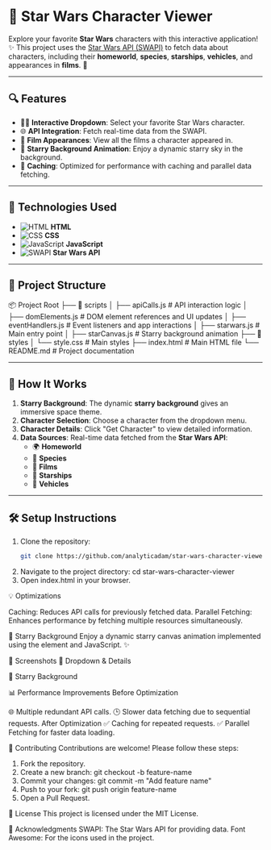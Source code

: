 # 🌌 Star Wars Character Viewer

Explore your favorite **Star Wars** characters with this interactive application! ✨ This project uses the [Star Wars API (SWAPI)](https://swapi.dev/) to fetch data about characters, including their **homeworld**, **species**, **starships**, **vehicles**, and appearances in **films**. 🌟

---

## 🔍 Features

- 🧑‍🚀 **Interactive Dropdown**: Select your favorite Star Wars character.
- 🌐 **API Integration**: Fetch real-time data from the SWAPI.
- 🎥 **Film Appearances**: View all the films a character appeared in.
- 🚀 **Starry Background Animation**: Enjoy a dynamic starry sky in the background.
- 🔄 **Caching**: Optimized for performance with caching and parallel data fetching.

---

## 🚀 Technologies Used

- ![HTML](https://img.shields.io/badge/HTML-E34F26?style=flat-square&logo=html5&logoColor=white) **HTML**
- ![CSS](https://img.shields.io/badge/CSS-1572B6?style=flat-square&logo=css3&logoColor=white) **CSS**
- ![JavaScript](https://img.shields.io/badge/JavaScript-F7DF1E?style=flat-square&logo=javascript&logoColor=black) **JavaScript**
- ![SWAPI](https://img.shields.io/badge/API-SWAPI-001E2B?style=flat-square&logo=data:image/png;base64,iVBORw0KG...) **Star Wars API**

---

## 📂 Project Structure

📦 Project Root ├── 📁 scripts │ ├── apiCalls.js # API interaction logic │ ├── domElements.js # DOM element references and UI updates │ ├── eventHandlers.js # Event listeners and app interactions │ ├── starwars.js # Main entry point │ ├── starCanvas.js # Starry background animation ├── 📁 styles │ └── style.css # Main styles ├── index.html # Main HTML file └── README.md # Project documentation

---

## 🌠 How It Works

1. **Starry Background**: The dynamic **starry background** gives an immersive space theme.
2. **Character Selection**: Choose a character from the dropdown menu.
3. **Character Details**: Click "Get Character" to view detailed information.
4. **Data Sources**: Real-time data fetched from the **Star Wars API**:
   - 🌍 **Homeworld**
   - 🧬 **Species**
   - 🎥 **Films**
   - 🚀 **Starships**
   - 🚗 **Vehicles**

---

## 🛠️ Setup Instructions

1. Clone the repository:
   ```bash
   git clone https://github.com/analyticadam/star-wars-character-viewer.git
   ```
2. Navigate to the project directory:
   cd star-wars-character-viewer
3. Open index.html in your browser.

💡 Optimizations

Caching: Reduces API calls for previously fetched data.
Parallel Fetching: Enhances performance by fetching multiple resources simultaneously.

🎨 Starry Background
Enjoy a dynamic starry canvas animation implemented using the <canvas> element and JavaScript. ✨

📸 Screenshots
🔻 Dropdown & Details

🌌 Starry Background

📊 Performance Improvements
Before Optimization

🌐 Multiple redundant API calls.
🕒 Slower data fetching due to sequential requests.
After Optimization
✅ Caching for repeated requests.
✅ Parallel Fetching for faster data loading.

🤝 Contributing
Contributions are welcome! Please follow these steps:

1. Fork the repository.
2. Create a new branch:
   git checkout -b feature-name
3. Commit your changes:
   git commit -m "Add feature name"
4. Push to your fork:
   git push origin feature-name
5. Open a Pull Request.

📜 License
This project is licensed under the MIT License.

🙌 Acknowledgments
SWAPI: The Star Wars API for providing data.
Font Awesome: For the icons used in the project.
